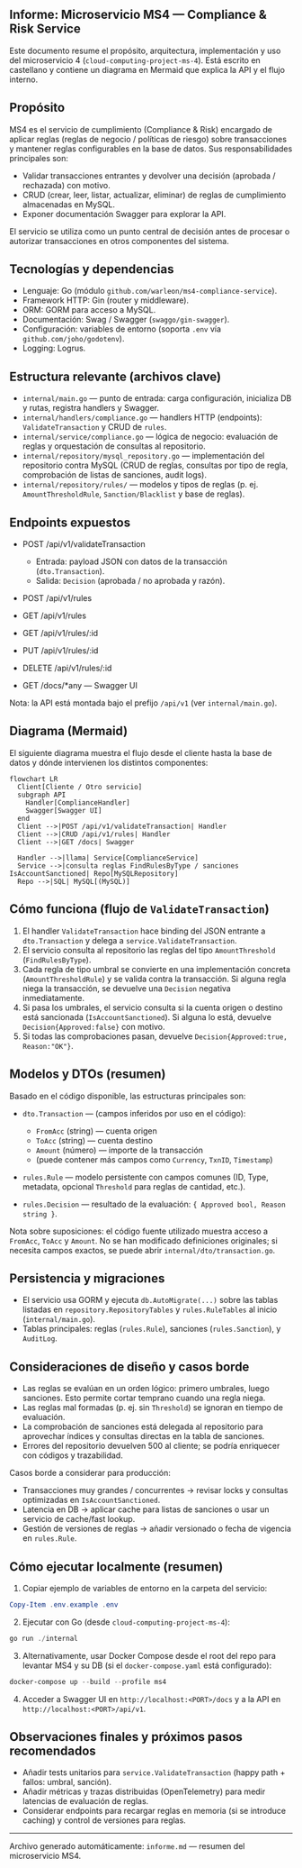 ## Informe: Microservicio MS4 — Compliance & Risk Service

Este documento resume el propósito, arquitectura, implementación y uso del microservicio 4 (`cloud-computing-project-ms-4`). Está escrito en castellano y contiene un diagrama en Mermaid que explica la API y el flujo interno.

## Propósito

MS4 es el servicio de cumplimiento (Compliance & Risk) encargado de aplicar reglas (reglas de negocio / políticas de riesgo) sobre transacciones y mantener reglas configurables en la base de datos. Sus responsabilidades principales son:

- Validar transacciones entrantes y devolver una decisión (aprobada / rechazada) con motivo.
- CRUD (crear, leer, listar, actualizar, eliminar) de reglas de cumplimiento almacenadas en MySQL.
- Exponer documentación Swagger para explorar la API.

El servicio se utiliza como un punto central de decisión antes de procesar o autorizar transacciones en otros componentes del sistema.

## Tecnologías y dependencias

- Lenguaje: Go (módulo `github.com/warleon/ms4-compliance-service`).
- Framework HTTP: Gin (router y middleware).
- ORM: GORM para acceso a MySQL.
- Documentación: Swag / Swagger (`swaggo/gin-swagger`).
- Configuración: variables de entorno (soporta `.env` vía `github.com/joho/godotenv`).
- Logging: Logrus.

## Estructura relevante (archivos clave)

- `internal/main.go` — punto de entrada: carga configuración, inicializa DB y rutas, registra handlers y Swagger.
- `internal/handlers/compliance.go` — handlers HTTP (endpoints): `ValidateTransaction` y CRUD de `rules`.
- `internal/service/compliance.go` — lógica de negocio: evaluación de reglas y orquestación de consultas al repositorio.
- `internal/repository/mysql_repository.go` — implementación del repositorio contra MySQL (CRUD de reglas, consultas por tipo de regla, comprobación de listas de sanciones, audit logs).
- `internal/repository/rules/` — modelos y tipos de reglas (p. ej. `AmountThresholdRule`, `Sanction/Blacklist` y base de reglas).

## Endpoints expuestos

- POST /api/v1/validateTransaction

  - Entrada: payload JSON con datos de la transacción (`dto.Transaction`).
  - Salida: `Decision` (aprobada / no aprobada y razón).

- POST /api/v1/rules
- GET /api/v1/rules
- GET /api/v1/rules/:id
- PUT /api/v1/rules/:id
- DELETE /api/v1/rules/:id

- GET /docs/\*any — Swagger UI

Nota: la API está montada bajo el prefijo `/api/v1` (ver `internal/main.go`).

## Diagrama (Mermaid)

El siguiente diagrama muestra el flujo desde el cliente hasta la base de datos y dónde intervienen los distintos componentes:

```mermaid
flowchart LR
  Client[Cliente / Otro servicio]
  subgraph API
    Handler[ComplianceHandler]
    Swagger[Swagger UI]
  end
  Client -->|POST /api/v1/validateTransaction| Handler
  Client -->|CRUD /api/v1/rules| Handler
  Client -->|GET /docs| Swagger

  Handler -->|llama| Service[ComplianceService]
  Service -->|consulta reglas FindRulesByType / sanciones IsAccountSanctioned| Repo[MySQLRepository]
  Repo -->|SQL| MySQL[(MySQL)]
```

## Cómo funciona (flujo de `ValidateTransaction`)

1. El handler `ValidateTransaction` hace binding del JSON entrante a `dto.Transaction` y delega a `service.ValidateTransaction`.
2. El servicio consulta al repositorio las reglas del tipo `AmountThreshold` (`FindRulesByType`).
3. Cada regla de tipo umbral se convierte en una implementación concreta (`AmountThresholdRule`) y se valida contra la transacción. Si alguna regla niega la transacción, se devuelve una `Decision` negativa inmediatamente.
4. Si pasa los umbrales, el servicio consulta si la cuenta origen o destino está sancionada (`IsAccountSanctioned`). Si alguna lo está, devuelve `Decision{Approved:false}` con motivo.
5. Si todas las comprobaciones pasan, devuelve `Decision{Approved:true, Reason:"OK"}`.

## Modelos y DTOs (resumen)

Basado en el código disponible, las estructuras principales son:

- `dto.Transaction` — (campos inferidos por uso en el código):

  - `FromAcc` (string) — cuenta origen
  - `ToAcc` (string) — cuenta destino
  - `Amount` (número) — importe de la transacción
  - (puede contener más campos como `Currency`, `TxnID`, `Timestamp`)

- `rules.Rule` — modelo persistente con campos comunes (ID, Type, metadata, opcional `Threshold` para reglas de cantidad, etc.).
- `rules.Decision` — resultado de la evaluación: `{ Approved bool, Reason string }`.

Nota sobre suposiciones: el código fuente utilizado muestra acceso a `FromAcc`, `ToAcc` y `Amount`. No se han modificado definiciones originales; si necesita campos exactos, se puede abrir `internal/dto/transaction.go`.

## Persistencia y migraciones

- El servicio usa GORM y ejecuta `db.AutoMigrate(...)` sobre las tablas listadas en `repository.RepositoryTables` y `rules.RuleTables` al inicio (`internal/main.go`).
- Tablas principales: reglas (`rules.Rule`), sanciones (`rules.Sanction`), y `AuditLog`.

## Consideraciones de diseño y casos borde

- Las reglas se evalúan en un orden lógico: primero umbrales, luego sanciones. Esto permite cortar temprano cuando una regla niega.
- Las reglas mal formadas (p. ej. sin `Threshold`) se ignoran en tiempo de evaluación.
- La comprobación de sanciones está delegada al repositorio para aprovechar índices y consultas directas en la tabla de sanciones.
- Errores del repositorio devuelven 500 al cliente; se podría enriquecer con códigos y trazabilidad.

Casos borde a considerar para producción:

- Transacciones muy grandes / concurrentes → revisar locks y consultas optimizadas en `IsAccountSanctioned`.
- Latencia en DB → aplicar cache para listas de sanciones o usar un servicio de cache/fast lookup.
- Gestión de versiones de reglas → añadir versionado o fecha de vigencia en `rules.Rule`.

## Cómo ejecutar localmente (resumen)

1. Copiar ejemplo de variables de entorno en la carpeta del servicio:

```powershell
Copy-Item .env.example .env
```

2. Ejecutar con Go (desde `cloud-computing-project-ms-4`):

```powershell
go run ./internal
```

3. Alternativamente, usar Docker Compose desde el root del repo para levantar MS4 y su DB (si el `docker-compose.yaml` está configurado):

```powershell
docker-compose up --build --profile ms4
```

4. Acceder a Swagger UI en `http://localhost:<PORT>/docs` y a la API en `http://localhost:<PORT>/api/v1`.

## Observaciones finales y próximos pasos recomendados

- Añadir tests unitarios para `service.ValidateTransaction` (happy path + fallos: umbral, sanción).
- Añadir métricas y trazas distribuidas (OpenTelemetry) para medir latencias de evaluación de reglas.
- Considerar endpoints para recargar reglas en memoria (si se introduce caching) y control de versiones para reglas.

---

Archivo generado automáticamente: `informe.md` — resumen del microservicio MS4.
